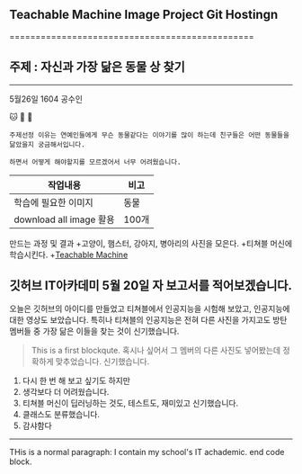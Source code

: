 ## Teachable Machine Image Project Git Hostingn
===============================================
## **주제 : 자신과 가장 닮은 동물 상 찾기**
-------------------------------------------
5월26일 1604 공수인

:cat: :dog: :hamster:

```
주제선정 이유는 연예인들에게 무슨 동물같다는 이야기를 많이 하는데 친구들은 어떤 동물들을 닮았을지 궁금해서입니다.
```
~~~
하면서 어떻게 해야할지를 모르겠어서 너무 어려웠습니다.
~~~

|작업내용|비고|
|--|--|
|학습에 필요한 이미지|동물|
|download all image 활용 | 100개 |

만드는 과정 및 결과
 +고양이, 햄스터, 강아지, 병아리의 사진을 모은다.
 +티쳐블 머신에 학습시킨다.
   +[Teachable Machine]()

깃허브 IT아카데미 5월 20일 자 보고서를 적어보겠습니다.
-------------
오늘은 깃허브의 아이디를 만들었고 티쳐블에서 인공지능을 시험해 보았고, 인공지능에 대한 영상도 보았습니다. 특히나 티쳐블의 인공지능은 전혀 다른 사진을 가지고도 방탄 멤버들 중 가장 닮은 이들을 찾는 것이 신기했습니다.
>This is a first blockqute.
>혹시나 싶어서 그 멤버의 다른 사진도 넣어봤는데
>정확하게 맞추었습니다.
>신기했습니다.
1. 다시 한 번 해 보고 싶기도 하지만
2. 생각보다 더 어려웠습니다.
3. 티쳐블 머신이 딥러닝하는 것도, 테스트도, 재미있고 신기했습니다.
4. 클래스도 분류했습니다.
5. 감샤함다
* * *
THis is a normal paragraph:
 I contain my school's IT achademic.
end code block.
